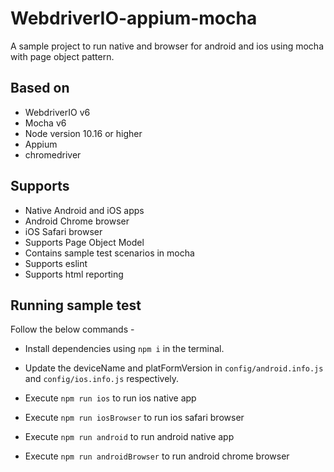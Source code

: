 # WebdriverIO-appium-mocha

A sample project to run native and browser for android and ios using mocha with page object pattern.

## Based on

- WebdriverIO v6
- Mocha v6
- Node version 10.16 or higher
- Appium
- chromedriver

## Supports
- Native Android and iOS apps
- Android Chrome browser 
- iOS Safari browser 
- Supports Page Object Model
- Contains sample test scenarios in mocha
- Supports eslint
- Supports html reporting

## Running sample test
Follow the below commands -

- Install dependencies using `npm i` in the terminal.

- Update the deviceName and platFormVersion in `config/android.info.js` and `config/ios.info.js` respectively.

- Execute `npm run ios` to run ios native app

- Execute `npm run iosBrowser` to run ios safari browser

- Execute `npm run android` to run android native app

- Execute `npm run androidBrowser` to run android chrome browser
